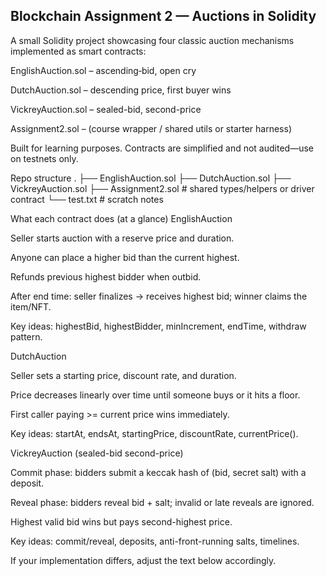 ## Blockchain Assignment 2 — Auctions in Solidity

A small Solidity project showcasing four classic auction mechanisms implemented as smart contracts:

EnglishAuction.sol – ascending‐bid, open cry

DutchAuction.sol – descending price, first buyer wins

VickreyAuction.sol – sealed-bid, second-price

Assignment2.sol – (course wrapper / shared utils or starter harness)

Built for learning purposes. Contracts are simplified and not audited—use on testnets only.

Repo structure
.
├── EnglishAuction.sol
├── DutchAuction.sol
├── VickreyAuction.sol
├── Assignment2.sol         # shared types/helpers or driver contract
└── test.txt                # scratch notes

What each contract does (at a glance)
EnglishAuction

Seller starts auction with a reserve price and duration.

Anyone can place a higher bid than the current highest.

Refunds previous highest bidder when outbid.

After end time: seller finalizes -> receives highest bid; winner claims the item/NFT.

Key ideas: highestBid, highestBidder, minIncrement, endTime, withdraw pattern.

DutchAuction

Seller sets a starting price, discount rate, and duration.

Price decreases linearly over time until someone buys or it hits a floor.

First caller paying >= current price wins immediately.

Key ideas: startAt, endsAt, startingPrice, discountRate, currentPrice().

VickreyAuction (sealed-bid second-price)

Commit phase: bidders submit a keccak hash of (bid, secret salt) with a deposit.

Reveal phase: bidders reveal bid + salt; invalid or late reveals are ignored.

Highest valid bid wins but pays second-highest price.

Key ideas: commit/reveal, deposits, anti-front-running salts, timelines.

If your implementation differs, adjust the text below accordingly.

